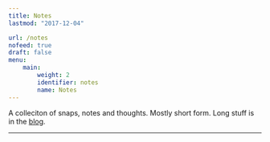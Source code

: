 ```yaml
---
title: Notes
lastmod: "2017-12-04"

url: /notes
nofeed: true
draft: false
menu:
    main:
        weight: 2
        identifier: notes
        name: Notes
---
```


A colleciton of snaps, notes and thoughts. Mostly short form. Long stuff is in the [blog](/posts).

---
